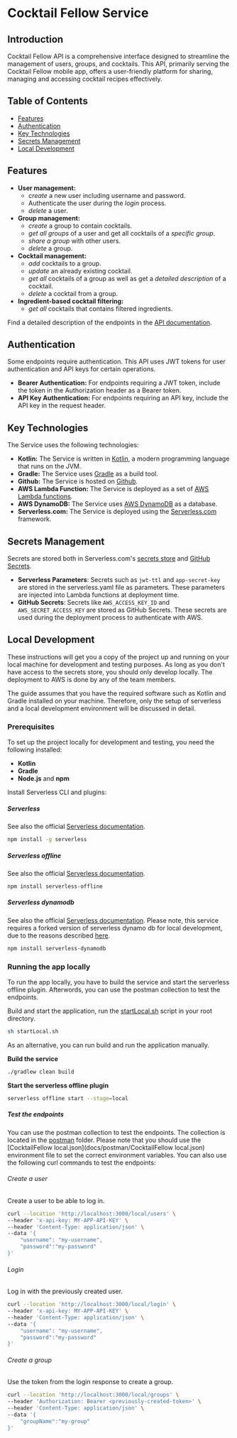 # Cocktail Fellow Service

## Introduction

Cocktail Fellow API is a comprehensive interface designed to streamline the management of users, groups, and cocktails.
This API, primarily serving the Cocktail Fellow mobile app, offers a user-friendly platform for sharing, managing and
accessing cocktail recipes effectively.

## Table of Contents

- [Features](#features)
- [Authentication](#authentication)
- [Key Technologies](#key-technologies)
- [Secrets Management](#secrets-management)
- [Local Development](#local-development)

## Features

- **User management:**
  - _create_ a new user including username and password.
  - Authenticate the user during the _login_ process.
  - _delete_ a user.
- **Group management:**
  - _create_ a group to contain cocktails.
  - _get all groups_ of a user and get all cocktails of a _specific group_.
  - _share a group_ with other users.
  - _delete_ a group.
- **Cocktail management:**
  - _add_ cocktails to a group.
  - _update_ an already existing cocktail.
  - _get all_ cocktails of a group as well as get a _detailed description_ of a cocktail.
  - _delete_ a cocktail from a group.
- **Ingredient-based cocktail filtering:**
  - _get all_ cocktails that contains filtered ingredients.

Find a detailed description of the endpoints in the [API documentation](docs/api/cocktailfellow.openapi.yaml).

## Authentication

Some endpoints require authentication. This API uses JWT tokens for user authentication and API keys for certain
operations.

- **Bearer Authentication:** For endpoints requiring a JWT token, include the token in the Authorization header as a
  Bearer token.
- **API Key Authentication:** For endpoints requiring an API key, include the API key in the request header.

## Key Technologies

The Service uses the following technologies:

- **Kotlin:** The Service is written in [Kotlin](https://kotlinlang.org/), a modern programming language that runs on
  the JVM.
- **Gradle:** The Service uses [Gradle](https://gradle.org/) as a build tool.
- **Github:** The Service is hosted on [Github](https://github.com/).
- **AWS Lambda Function:** The Service is deployed as a set of [AWS Lambda functions](https://aws.amazon.com/lambda/).
- **AWS DynamoDB:** The Service uses [AWS DynamoDB](https://aws.amazon.com/dynamodb/) as a database.
- **Serverless.com:** The Service is deployed using the [Serverless.com](https://www.serverless.com/) framework.

## Secrets Management

Secrets are stored both in Serverless.com's [secrets store](https://www.serverless.com/secrets) and [GitHub Secrets](https://docs.github.com/en/actions/security-guides/using-secrets-in-github-actions).

- **Serverless Parameters**: Secrets such as `jwt-ttl` and `app-secret-key` are stored in the serverless.yaml file as
parameters. These parameters are injected into Lambda functions at deployment time.
- **GitHub Secrets**: Secrets like `AWS_ACCESS_KEY_ID` and `AWS_SECRET_ACCESS_KEY` are stored as GitHub Secrets. These
secrets are used during the deployment process to authenticate with AWS.

## Local Development

These instructions will get you a copy of the project up and running on your local machine for development and testing
purposes. As long as you don't have access to the secrets store, you should only develop locally. The deployment to AWS
is done by any of the team members.

The guide assumes that you have the required software such as Kotlin and Gradle installed on your machine. Therefore,
only the setup of serverless and a local development environment will be discussed in detail.

### Prerequisites

To set up the project locally for development and testing, you need the following installed:
- **Kotlin**
- **Gradle**
- **Node.js** and **npm**

Install Serverless CLI and plugins:

##### Serverless

See also the official [Serverless documentation](https://www.serverless.com/framework/docs/getting-started).

```bash
npm install -g serverless
```

##### Serverless offline

See also the official [Serverless documentation](https://www.serverless.com/plugins/serverless-offline).

```bash
npm install serverless-offline
```

##### Serverless dynamodb

See also the official [Serverless documentation](https://www.serverless.com/plugins/serverless-dynamodb-local). Please
note, this service requires a forked version of serverless dynamo db for local development, due to the reasons
described [here](https://github.com/raisenational/serverless-dynamodb#migrating-from-serverless-dynamodb-local).

```bash
npm install serverless-dynamodb
```

### Running the app locally

To run the app locally, you have to build the service and start the serverless offline plugin. Afterwords, you can use
the postman collection to test the endpoints.

Build and start the application, run the [startLocal.sh](startLocal.sh) script in your root directory.

```bash
sh startLocal.sh
```

As an alternative, you can run build and run the application manually.

**Build the service**

```bash
./gradlew clean build
```

**Start the serverless offline plugin**

```bash
serverless offline start --stage=local
```

##### Test the endpoints

You can use the postman collection to test the endpoints. The collection is located in the [postman](docs/postman)
folder. Please note that you should use the [CocktailFellow local.json](docs/postman/CocktailFellow local.json)
environment file to set the correct environment variables. You can also use the following curl commands to test the
endpoints:

###### Create a user

Create a user to be able to log in.

```bash
curl --location 'http://localhost:3000/local/users' \
--header 'x-api-key: MY-APP-API-KEY' \
--header 'Content-Type: application/json' \
--data '{
    "username": "my-username",
    "password":"my-password"
}'
```

###### Login

Log in with the previously created user.

```bash
curl --location 'http://localhost:3000/local/login' \
--header 'x-api-key: MY-APP-API-KEY' \
--header 'Content-Type: application/json' \
--data '{
    "username": "my-username",
    "password":"my-password"
}'
```

###### Create a group

Use the token from the login response to create a group.

```bash
curl --location 'http://localhost:3000/local/groups' \
--header 'Authorization: Bearer <previously-created-token>' \
--header 'Content-Type: application/json' \
--data '{
    "groupName":"my-group"
}'
```
